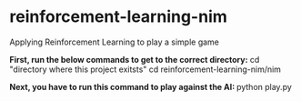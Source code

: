 # reinforcement-learning-nim
Applying Reinforcement Learning to play a simple game


<p>
<b>First, run the below commands to get to the correct directory:</b>
cd "directory where this project exitsts"
cd reinforcement-learning-nim/nim
</p>
<p>
<b>Next, you have to run this command to play against the AI:  </b>
python play.py
</p>
